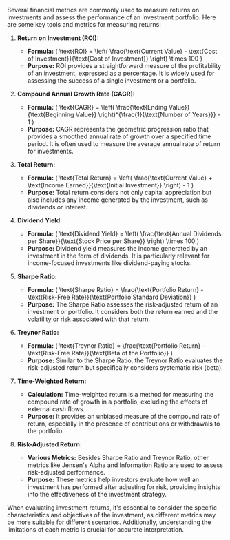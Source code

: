 Several financial metrics are commonly used to measure returns on investments and assess the performance of an investment portfolio. Here are some key tools and metrics for measuring returns:

1. **Return on Investment (ROI):**
   - **Formula:** \( \text{ROI} = \left( \frac{\text{Current Value} - \text{Cost of Investment}}{\text{Cost of Investment}} \right) \times 100 \)
   - **Purpose:** ROI provides a straightforward measure of the profitability of an investment, expressed as a percentage. It is widely used for assessing the success of a single investment or a portfolio.

2. **Compound Annual Growth Rate (CAGR):**
   - **Formula:** \( \text{CAGR} = \left( \frac{\text{Ending Value}}{\text{Beginning Value}} \right)^{\frac{1}{\text{Number of Years}}} - 1 \)
   - **Purpose:** CAGR represents the geometric progression ratio that provides a smoothed annual rate of growth over a specified time period. It is often used to measure the average annual rate of return for investments.

3. **Total Return:**
   - **Formula:** \( \text{Total Return} = \left( \frac{\text{Current Value} + \text{Income Earned}}{\text{Initial Investment}} \right) - 1 \)
   - **Purpose:** Total return considers not only capital appreciation but also includes any income generated by the investment, such as dividends or interest.

4. **Dividend Yield:**
   - **Formula:** \( \text{Dividend Yield} = \left( \frac{\text{Annual Dividends per Share}}{\text{Stock Price per Share}} \right) \times 100 \)
   - **Purpose:** Dividend yield measures the income generated by an investment in the form of dividends. It is particularly relevant for income-focused investments like dividend-paying stocks.

5. **Sharpe Ratio:**
   - **Formula:** \( \text{Sharpe Ratio} = \frac{\text{Portfolio Return} - \text{Risk-Free Rate}}{\text{Portfolio Standard Deviation}} \)
   - **Purpose:** The Sharpe Ratio assesses the risk-adjusted return of an investment or portfolio. It considers both the return earned and the volatility or risk associated with that return.

6. **Treynor Ratio:**
   - **Formula:** \( \text{Treynor Ratio} = \frac{\text{Portfolio Return} - \text{Risk-Free Rate}}{\text{Beta of the Portfolio}} \)
   - **Purpose:** Similar to the Sharpe Ratio, the Treynor Ratio evaluates the risk-adjusted return but specifically considers systematic risk (beta).

7. **Time-Weighted Return:**
   - **Calculation:** Time-weighted return is a method for measuring the compound rate of growth in a portfolio, excluding the effects of external cash flows.
   - **Purpose:** It provides an unbiased measure of the compound rate of return, especially in the presence of contributions or withdrawals to the portfolio.

8. **Risk-Adjusted Return:**
   - **Various Metrics:** Besides Sharpe Ratio and Treynor Ratio, other metrics like Jensen's Alpha and Information Ratio are used to assess risk-adjusted performance.
   - **Purpose:** These metrics help investors evaluate how well an investment has performed after adjusting for risk, providing insights into the effectiveness of the investment strategy.

When evaluating investment returns, it's essential to consider the specific characteristics and objectives of the investment, as different metrics may be more suitable for different scenarios. Additionally, understanding the limitations of each metric is crucial for accurate interpretation.